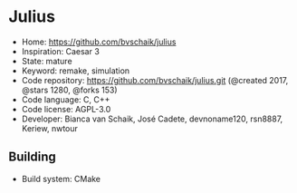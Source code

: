 # Julius

- Home: https://github.com/bvschaik/julius
- Inspiration: Caesar 3
- State: mature
- Keyword: remake, simulation
- Code repository: https://github.com/bvschaik/julius.git (@created 2017, @stars 1280, @forks 153)
- Code language: C, C++
- Code license: AGPL-3.0
- Developer: Bianca van Schaik, José Cadete, devnoname120, rsn8887, Keriew, nwtour

## Building

- Build system: CMake
